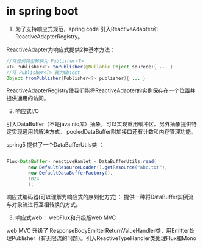 # in spring boot

1. 为了支持响应式规范，spring code 引入ReactiveAdapter和ReactiveAdapterRegistry。

ReactiveAdapter为响应式提供2种基本方法：

```java
//将任何类型转换为 Publisher<T>
<T> Publisher<T> toPublisher(@Nullable Object sourece){ ... }
//将 Publisher<T> 转为Object
Object fromPublisher(Publisher<?> publisher){ ... }
```
ReactiveAdapterRegistry使我们能将ReactiveAdapter的实例保存在一个位置并提供通用的访问。

2. 响应式I/O 

引入DataBuffer（不是java.nio库）抽象，可以实现重用缓冲区。另外抽象提供特定实现通用的解决方式。 pooledDataBuffer附加接口还有计数和内存管理功能。

spring5 提供了一个DataBufferUtils类 ：

```java

Flux<DataBuffer> reactiveHamlet = DataBufferUtils.read(
        new DefaultResourceLoader().getResource("abc.txt"),
        new DefaultDataBufferFactory(),
        1024
        );
```
响应式编码器(可以理解为响应式的序列化方式)： 提供一种将DataBuffer实例流与对象流进行互相转换的方式。

3. 响应式web： webFlux和升级版web MVC

web MVC 升级了 ResponseBodyEmitterReturnValueHandler类，用Emitter处理Publisher（有无限流的问题）。引入ReactiveTypeHandler类处理Flux和Mono

